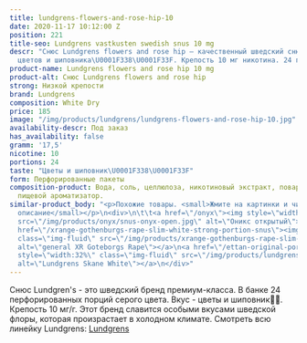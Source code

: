 ```yaml
---
title: lundgrens-flowers-and-rose-hip-10
date: 2020-11-17 10:12:00 Z
position: 221
title-seo: Lundgrens vastkusten swedish snus 10 mg
descr: "Снюс Lundgrens flowers and rose hip — качественный шведский снюс со вкусом
  цветов и шиповника\U0001F338\U0001F33F. Крепость 10 мг никотина. 24 пориции."
product-name: Lundgrens flowers and rose hip 10 mg
product-alt: Снюс Lundgrens flowers and rose hip
strong: Низкой крепости
brand: Lundgrens
composition: White Dry
price: 185
image: "/img/products/lundgrens/lundgrens-flowers-and-rose-hip-10.jpg"
availability-descr: Под заказ
has_availability: false
gramm: '17,5'
nicotine: 10
portions: 24
taste: "Цветы и шиповник\U0001F338\U0001F33F"
form: Перфорированные пакеты
composition-product: Вода, соль, целлюлоза, никотиновый экстракт, поваренная сода,
  пищевой ароматизатор.
similar-product_body: "<p>Похожие товары. <small>Жмите на картинки и читайте полное
  описание</small></p>\n<div>\n\t\t<a href=\"/onyx\"><img style=\"width:32%\" class=\"img-fluid\"
  src=\"/img/products/onyx/snus-onyx-open.jpg\" alt=\"Оникс открытый\"></a>\n\t\t<a
  href=\"/xrange-gothenburgs-rape-slim-white-strong-portion-snus\"><img style=\"width:32%\"
  class=\"img-fluid\" src=\"/img/products/xrange-gothenburgs-rape-slim-white-strong-snus.jpg\"
  alt=\"general XR Goteborgs Rape\"></a>\n<a href=\"/ettan-original-portion\"><img
  style=\"width:32%\" class=\"img-fluid\" src=\"/img/products/lundgrens-white.jpg\"
  alt=\"Lundgrens Skane White\"></a>\n</div>"
---
```


Снюс Lundgren's - это  шведский бренд премиум-класса. В банке 24 перфорированных порций серого цвета. Вкус - цветы и шиповник🌸🌿. Крепость 10 мг/г. Этот бренд славится особыми вкусами шведской флоры, которая произрастает в холодном климате. Смотреть всю линейку Lundgrens: <a href="/lundgrens-snus">Lundgrens</a>